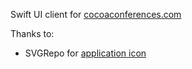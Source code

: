 Swift UI client for [cocoaconferences.com](https://cocoaconferences.com/)

Thanks to:

- SVGRepo for [application icon](https://www.svgrepo.com/svg/228360/conference-podium)
